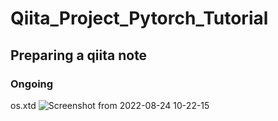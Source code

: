 # Qiita_Project_Pytorch_Tutorial

## Preparing a qiita note
### Ongoing

os.xtd
![Screenshot from 2022-08-24 10-22-15](https://user-images.githubusercontent.com/68838083/186298367-5ea10b5a-c73f-460f-9bc1-18b2670065e4.png)
